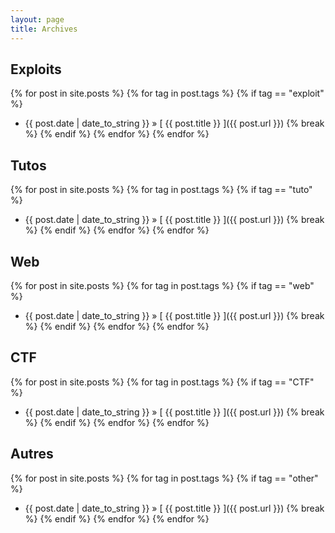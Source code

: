 ```yaml
---
layout: page
title: Archives
---
```


## Exploits

{% for post in site.posts %}
  {% for tag in post.tags %}
    {% if tag == "exploit" %}
  * {{ post.date | date_to_string }} &raquo; [ {{ post.title }} ]({{ post.url }})
    {% break %}
    {% endif %}
  {% endfor %}
{% endfor %}

## Tutos

{% for post in site.posts %}
  {% for tag in post.tags %}
    {% if tag == "tuto" %}
  * {{ post.date | date_to_string }} &raquo; [ {{ post.title }} ]({{ post.url }})
    {% break %}
    {% endif %}
  {% endfor %}
{% endfor %}

## Web

{% for post in site.posts %}
  {% for tag in post.tags %}
    {% if tag == "web" %}
  * {{ post.date | date_to_string }} &raquo; [ {{ post.title }} ]({{ post.url }})
    {% break %}
    {% endif %}
  {% endfor %}
{% endfor %}

## CTF

{% for post in site.posts %}
  {% for tag in post.tags %}
    {% if tag == "CTF" %}
  * {{ post.date | date_to_string }} &raquo; [ {{ post.title }} ]({{ post.url }})
    {% break %}
    {% endif %}
  {% endfor %}
{% endfor %}

## Autres

{% for post in site.posts %}
  {% for tag in post.tags %}
    {% if tag == "other" %}
  * {{ post.date | date_to_string }} &raquo; [ {{ post.title }} ]({{ post.url }})
    {% break %}
    {% endif %}
  {% endfor %}
{% endfor %}
